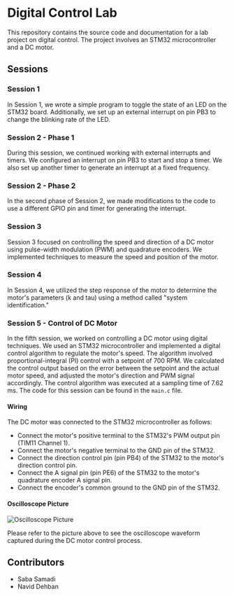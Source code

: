 <div class="markdown prose w-full break-words dark:prose-invert light">
    <h1>Digital Control Lab</h1>
    <p>This repository contains the source code and documentation for a lab project on digital control. The project
        involves an STM32 microcontroller and a DC motor.</p>
    <h2>Sessions</h2>
    <h3>Session 1</h3>
    <p>In Session 1, we wrote a simple program to toggle the state of an LED on the STM32 board. Additionally, we set up
        an external interrupt on pin PB3 to change the blinking rate of the LED.</p>
    <h3>Session 2 - Phase 1</h3>
    <p>During this session, we continued working with external interrupts and timers. We configured an interrupt on pin
        PB3 to start and stop a timer. We also set up another timer to generate an interrupt at a fixed frequency.</p>
    <h3>Session 2 - Phase 2</h3>
    <p>In the second phase of Session 2, we made modifications to the code to use a different GPIO pin and timer for
        generating the interrupt.</p>
    <h3>Session 3</h3>
    <p>Session 3 focused on controlling the speed and direction of a DC motor using pulse-width modulation (PWM) and
        quadrature encoders. We implemented techniques to measure the speed and position of the motor.</p>
    <h3>Session 4</h3>
    <p>In Session 4, we utilized the step response of the motor to determine the motor's parameters (k and tau) using a
        method called "system identification."</p>
    <h3>Session 5 - Control of DC Motor</h3>
    <p>In the fifth session, we worked on controlling a DC motor using digital techniques. We used an STM32
        microcontroller and implemented a digital control algorithm to regulate the motor's speed. The algorithm
        involved proportional-integral (PI) control with a setpoint of 700 RPM. We calculated the control output based
        on the error between the setpoint and the actual motor speed, and adjusted the motor's direction and PWM signal
        accordingly. The control algorithm was executed at a sampling time of 7.62 ms. The code for this session can be
        found in the <code>main.c</code> file.</p>
    <h4>Wiring</h4>
    <p>The DC motor was connected to the STM32 microcontroller as follows:</p>
    <ul>
        <li>Connect the motor's positive terminal to the STM32's PWM output pin (TIM11 Channel 1).</li>
        <li>Connect the motor's negative terminal to the GND pin of the STM32.</li>
        <li>Connect the direction control pin (pin PB4) of the STM32 to the motor's direction control pin.</li>
        <li>Connect the A signal pin (pin PE6) of the STM32 to the motor's quadrature encoder A signal pin.</li>
        <li>Connect the encoder's common ground to the GND pin of the STM32.</li>
    </ul>
    <h4>Oscilloscope Picture</h4>
    <p><img src="oscilloscope_picture.png" alt="Oscilloscope Picture"></p>
    <p>Please refer to the picture above to see the oscilloscope waveform captured during the DC motor control process.
    </p>
    <h2>Contributors</h2>
    <ul>
        <li>Saba Samadi</li>
        <li>Navid Dehban</li>
    </ul>
</div>